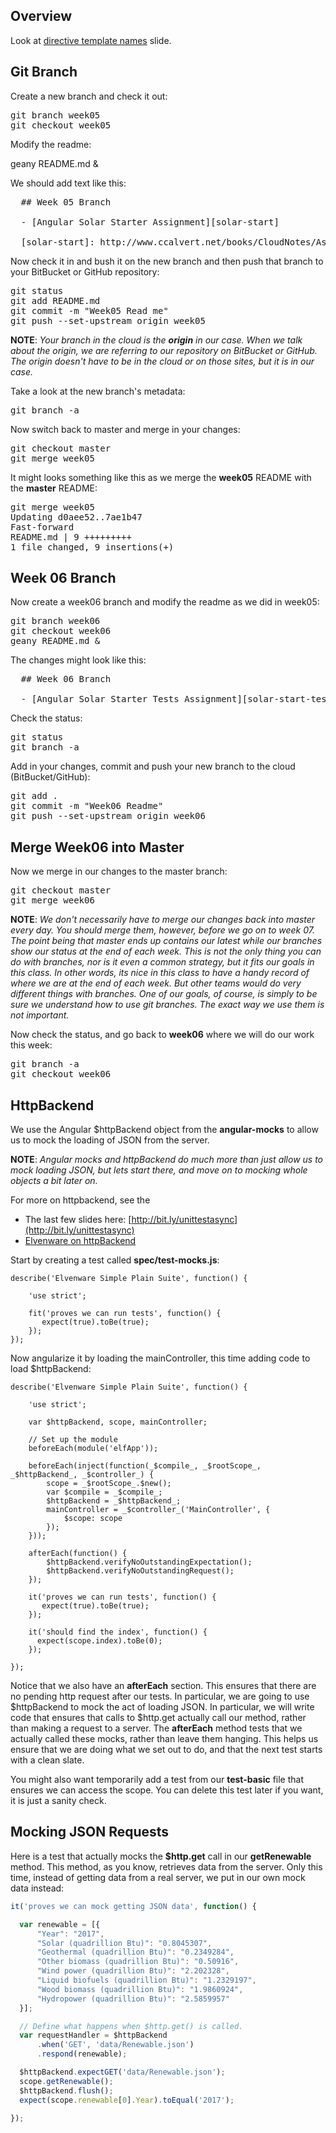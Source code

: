 ## Overview

Look at [directive template names][dir-names] slide.

[dir-names]: https://docs.google.com/presentation/d/1QHZunZfwAQIplala60HkLaGYaRGzJ5eO4oKIg_S1iyk/edit#slide=id.g9ad18c47f_0_91

## Git Branch

Create a new branch and check it out:

<pre>
git branch week05
git checkout week05
</pre>

Modify the readme:

  geany README.md &

We should add text like this:

<pre>
  ## Week 05 Branch

  - [Angular Solar Starter Assignment][solar-start]

  [solar-start]: http://www.ccalvert.net/books/CloudNotes/Assignments/AngularSolarStarter.html
</pre>

Now check it in and bush it on the new branch and then push that branch to your BitBucket or GitHub repository:

<pre>
git status
git add README.md
git commit -m "Week05 Read me"
git push --set-upstream origin week05
</pre>

**NOTE**: _Your branch in the cloud is the **origin** in our case. When we talk about the origin, we are referring to our repository on BitBucket or GitHub. The origin doesn't have to be in the cloud or on those sites, but it is in our case._

Take a look at the new branch's metadata:

<pre>
git branch -a
</pre>

Now switch back to master and merge in your changes:

<pre>
git checkout master
git merge week05
</pre>

It might looks something like this as we merge the **week05** README with the **master** README:

<pre>
git merge week05
Updating d0aee52..7ae1b47
Fast-forward
README.md | 9 +++++++++
1 file changed, 9 insertions(+)
</pre>

## Week 06 Branch

Now create a week06 branch and modify the readme as we did in week05:

<pre>
git branch week06
git checkout week06
geany README.md &
</pre>

The changes might look like this:

<pre>
  ## Week 06 Branch

  - [Angular Solar Starter Tests Assignment][solar-start-test]
</pre>

Check the status:

<pre>
git status
git branch -a
</pre>

Add in your changes, commit and push your new branch to the cloud (BitBucket/GitHub):

<pre>
git add .
git commit -m "Week06 Readme"
git push --set-upstream origin week06
</pre>

## Merge Week06 into Master

Now we merge in our changes to the master branch:

<pre>
git checkout master
git merge week06
</pre>

**NOTE**: _We don't necessarily have to merge our changes back into master every day. You should merge them, however, before we go on to week 07. The point being that master ends up contains our latest while our branches show our status at the end of each week. This is not the only thing you can do with branches, nor is it even a common strategy, but it fits our goals in this class. In other words, its nice in this class to have a handy record of where we are at the end of each week. But other teams would do very different things with branches. One of our goals, of course, is simply to be sure we understand how to use git branches. The exact way we use them is not important._

Now check the status, and go back to **week06** where we will do our work this week:

<pre>
git branch -a
git checkout week06
</pre>

## HttpBackend

We use the Angular $httpBackend object from the **angular-mocks** to allow us to mock the loading of JSON from the server.

**NOTE**: _Angular mocks and httpBackend do much more than just allow us to mock loading JSON, but lets start there, and move on to mocking whole objects a bit later on._

For more on httpbackend, see the

- The last few slides here: [http://bit.ly/unittestasync](http://bit.ly/unittestasync)
- [Elvenware on httpBackend][elf-http-backend]

Start by creating a test called **spec/test-mocks.js**:

```javascripts
describe('Elvenware Simple Plain Suite', function() {

    'use strict';

    fit('proves we can run tests', function() {
       expect(true).toBe(true);
    });
});
```

Now angularize it by loading the mainController, this time adding code to load $httpBackend:

```javascripts
describe('Elvenware Simple Plain Suite', function() {

    'use strict';

    var $httpBackend, scope, mainController;

    // Set up the module
    beforeEach(module('elfApp'));

    beforeEach(inject(function(_$compile_, _$rootScope_, _$httpBackend_, _$controller_) {
        scope = _$rootScope_.$new();
        var $compile = _$compile_;
        $httpBackend = _$httpBackend_;
        mainController = _$controller_('MainController', {
            $scope: scope
        });
    }));

    afterEach(function() {
        $httpBackend.verifyNoOutstandingExpectation();
        $httpBackend.verifyNoOutstandingRequest();
    });

    it('proves we can run tests', function() {
       expect(true).toBe(true);
    });

    it('should find the index', function() {
      expect(scope.index).toBe(0);
    });

});
```

Notice that we also have an **afterEach** section. This ensures that there are no pending http request after our tests. In particular, we are going to use $httpBackend to mock the act of loading JSON. In particular, we will write code that ensures that calls to $http.get actually call our method, rather than making a request to a server. The **afterEach** method tests that we actually called these mocks, rather than leave them hanging. This helps us ensure that we are doing what we set out to do, and that the next test starts with a clean slate.

You might also want temporarily add a test from our **test-basic** file that ensures we can access the scope. You can delete this test later if you want, it is just a sanity check.

[elf-http-backend]: http://www.elvenware.com/charlie/development/web/JavaScript/Angular.html#mocking-objects-with-httpbackend

## Mocking JSON Requests

Here is a test that actually mocks the **$http.get** call in our **getRenewable** method. This method, as you know,   retrieves data from the server. Only this time, instead of getting data from a real server, we put in our own mock data instead:

```javascript
it('proves we can mock getting JSON data', function() {

  var renewable = [{
      "Year": "2017",
      "Solar (quadrillion Btu)": "0.8045307",
      "Geothermal (quadrillion Btu)": "0.2349284",
      "Other biomass (quadrillion Btu)": "0.50916",
      "Wind power (quadrillion Btu)": "2.202328",
      "Liquid biofuels (quadrillion Btu)": "1.2329197",
      "Wood biomass (quadrillion Btu)": "1.9860924",
      "Hydropower (quadrillion Btu)": "2.5859957"
  }];

  // Define what happens when $http.get() is called.
  var requestHandler = $httpBackend
      .when('GET', 'data/Renewable.json')
      .respond(renewable);

  $httpBackend.expectGET('data/Renewable.json');
  scope.getRenewable();
  $httpBackend.flush();
  expect(scope.renewable[0].Year).toEqual('2017');

});
```

